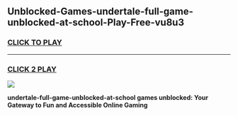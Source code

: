 
## Unblocked-Games-undertale-full-game-unblocked-at-school-Play-Free-vu8u3
<h3>
<a href="https://premium76.site?title=undertale-full-game-unblocked-at-school&ref=18A1">CLICK TO PLAY</a></h3>
<hr>

<h3>
<a href="https://premium76.site?title=undertale-full-game-unblocked-at-school&ref=18A1">CLICK 2 PLAY</a>
  
</h3>

<a href="https://premium76.site?title=undertale-full-game-unblocked-at-school&ref=18A1"><img src="https://clearcache.store/games.png"></a>


**undertale-full-game-unblocked-at-school games unblocked: Your Gateway to Fun and Accessible Online Gaming**
